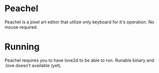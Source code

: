 # Peachel

Peachel is a pixel art editor that utilize only keyboard for it's operation. No mouse required.

# Running
Peachel requires you to have love2d to be able to run.
Runable binary and .love doesn't available (yet).
